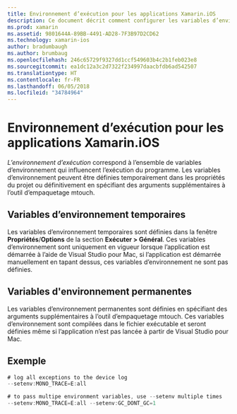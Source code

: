 ```yaml
---
title: Environnement d’exécution pour les applications Xamarin.iOS
description: Ce document décrit comment configurer les variables d’environnement temporaires et permanentes d’une application Xamarin.iOS. Les variables peuvent être spécifiées dans les propriétés d’un projet ou en tant qu’arguments supplémentaires avec l’outil d’empaquetage mtouch.
ms.prod: xamarin
ms.assetid: 9801644A-89BB-4491-AD28-7F3B97D2CD62
ms.technology: xamarin-ios
author: bradumbaugh
ms.author: brumbaug
ms.openlocfilehash: 246c65729f9327dd1ccf549603b4c2b1feb023e8
ms.sourcegitcommit: ea1dc12a3c2d7322f234997daacbfdb6ad542507
ms.translationtype: HT
ms.contentlocale: fr-FR
ms.lasthandoff: 06/05/2018
ms.locfileid: "34784964"
---
```

# <a name="execution-environment-for-xamarinios-apps"></a>Environnement d’exécution pour les applications Xamarin.iOS

*L’environnement d’exécution* correspond à l’ensemble de variables d’environnement qui influencent l’exécution du programme. Les variables d’environnement peuvent être définies temporairement dans les propriétés du projet ou définitivement en spécifiant des arguments supplémentaires à l’outil d’empaquetage mtouch.

## <a name="temporary-environment-variables"></a>Variables d’environnement temporaires

Les variables d’environnement temporaires sont définies dans la fenêtre **Propriétés**/**Options** de la section **Exécuter > Général**. Ces variables d’environnement sont uniquement en vigueur lorsque l’application est démarrée à l’aide de Visual Studio pour Mac, si l’application est démarrée manuellement en tapant dessus, ces variables d’environnement ne sont pas définies.

## <a name="permanent-environment-variables"></a>Variables d'environnement permanentes

Les variables d’environnement permanentes sont définies en spécifiant des arguments supplémentaires à l’outil d’empaquetage mtouch. Ces variables d’environnement sont compilées dans le fichier exécutable et seront définies même si l’application n’est pas lancée à partir de Visual Studio pour Mac.

## <a name="example"></a>Exemple

```csharp
# log all exceptions to the device log
--setenv:MONO_TRACE=E:all

# to pass multipe environment variables, use --setenv multiple times
--setenv:MONO_TRACE=E:all --setenv:GC_DONT_GC=1
```

